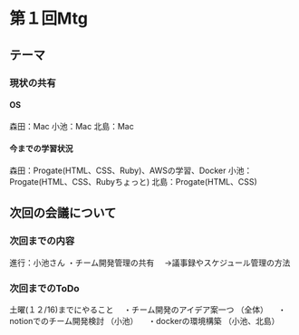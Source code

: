 # 第１回Mtg

## テーマ
### 現状の共有
#### OS
森田：Mac
小池：Mac
北島：Mac

#### 今までの学習状況
森田：Progate(HTML、CSS、Ruby)、AWSの学習、Docker
小池：Progate(HTML、CSS、Rubyちょっと)
北島：Progate(HTML、CSS)

## 次回の会議について

### 次回までの内容
進行：小池さん
・チーム開発管理の共有
　→議事録やスケジュール管理の方法


### 次回までのToDo
土曜(１２/16)までにやること
　・チーム開発のアイデア案一つ （全体）
　・notionでのチーム開発検討 （小池）
　・dockerの環境構築 （小池、北島）

